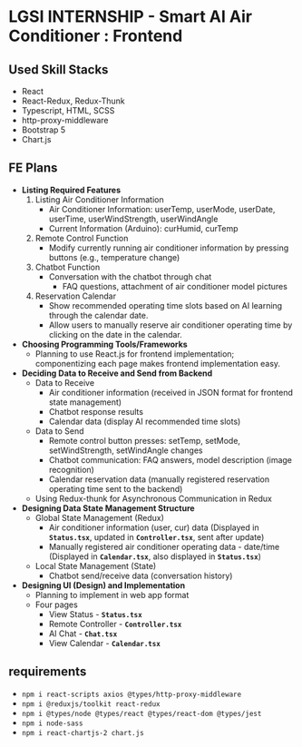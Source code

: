 # LGSI INTERNSHIP - Smart AI Air Conditioner : Frontend

## Used Skill Stacks
- React
- React-Redux, Redux-Thunk
- Typescript, HTML, SCSS
- http-proxy-middleware
- Bootstrap 5
- Chart.js

## FE Plans
- **Listing Required Features**
    1. Listing Air Conditioner Information
        - Air Conditioner Information: userTemp, userMode, userDate, userTime, userWindStrength, userWindAngle
        - Current Information (Arduino): curHumid, curTemp
    2. Remote Control Function
        - Modify currently running air conditioner information by pressing buttons (e.g., temperature change)
    3. Chatbot Function
        - Conversation with the chatbot through chat
            - FAQ questions, attachment of air conditioner model pictures
    4. Reservation Calendar
        - Show recommended operating time slots based on AI learning through the calendar date.
        - Allow users to manually reserve air conditioner operating time by clicking on the date in the calendar.
- **Choosing Programming Tools/Frameworks**
    - Planning to use React.js for frontend implementation; componentizing each page makes frontend implementation easy.
- **Deciding Data to Receive and Send from Backend**
    - Data to Receive
        - Air conditioner information (received in JSON format for frontend state management)
        - Chatbot response results
        - Calendar data (display AI recommended time slots)
    - Data to Send
        - Remote control button presses: setTemp, setMode, setWindStrength, setWindAngle changes
        - Chatbot communication: FAQ answers, model description (image recognition)
        - Calendar reservation data (manually registered reservation operating time sent to the backend)
    - Using Redux-thunk for Asynchronous Communication in Redux
- **Designing Data State Management Structure**
    - Global State Management (Redux)
        - Air conditioner information (user, cur) data
        (Displayed in **`Status.tsx`**, updated in **`Controller.tsx`**, sent after update)
        - Manually registered air conditioner operating data - date/time
        (Displayed in **`Calendar.tsx`**, also displayed in **`Status.tsx`**)
    - Local State Management (State)
        - Chatbot send/receive data (conversation history)
- **Designing UI (Design) and Implementation**
    - Planning to implement in web app format
    - Four pages
        - View Status - **`Status.tsx`**
        - Remote Controller - **`Controller.tsx`**
        - AI Chat - **`Chat.tsx`**
        - View Calendar - **`Calendar.tsx`**

## requirements
- `npm i react-scripts axios @types/http-proxy-middleware`
- `npm i @reduxjs/toolkit react-redux`
- `npm i @types/node @types/react @types/react-dom @types/jest`
- `npm i node-sass`
- `npm i react-chartjs-2 chart.js`
